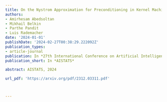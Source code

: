 ```yaml
---
title: On the Nystrom Approximation for Preconditioning in Kernel Machines
authors:
- Amirhesam Abedsoltan
- Mikhail Belkin
- Parthe Pandit
- Luis Rademacher
date: '2024-01-01'
publishDate: '2024-02-27T00:38:29.222092Z'
publication_types:
- article-journal
publication: In *27th International Conference on Artificial Intelligence and Statistics*
publication_short: In *AISTATS*

abstract: AISTATS, 2024

url_pdf: 'https://arxiv.org/pdf/2312.03311.pdf'



---
```

